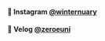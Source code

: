 #### &#127827;  Instagram [@winternuary](https://www.instagram.com/winternuary/)
#### &#127826;  Velog [@zeroeuni](https://velog.io/@zeroeuni)

